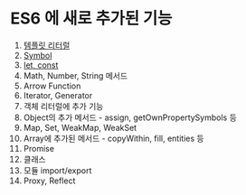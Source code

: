 # ES6 에 새로 추가된 기능

1. [템플릿 리터럴](/2020/05.19/Template_literal.md)
2. [Symbol](/2020/05.19/Symbol.md)
3. [let, const](/2020/05.19/let_const.md)
4. Math, Number, String 메서드
5. Arrow Function
6. Iterator, Generator
7. 객체 리터럴에 추가 기능
8. Object의 추가 메서드 - assign, getOwnPropertySymbols 등
9. Map, Set, WeakMap, WeakSet
10. Array에 추가된 메서드 - copyWithin, fill, entities 등
11. Promise
12. 클래스
13. 모듈 import/export
14. Proxy, Reflect
